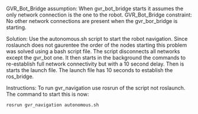 GVR_Bot_Bridge assumption: When gvr_bot_bridge starts it assumes the only network connection is the one to the robot. 
GVR_Bot_Bridge constraint: No other network connections are present when the gvr_bor_bridge is starting.

Solution: Use the autonomous.sh script to start the robot navigation. Since roslaunch does not gaurentee the order of the nodes starting this problem was solved using a bash script file. The script disconnects all networks except the gvr_bot one. It then starts in the background the commands to re-establish full network connectivity but with a 10 second delay. Then is starts the launch file. The launch file has 10 seconds to establish the ros_bridge.

Instructions: To run gvr_navigation use rosrun of the script not roslaunch.
The command to start this is now:

`rosrun gvr_navigation autonomous.sh`
